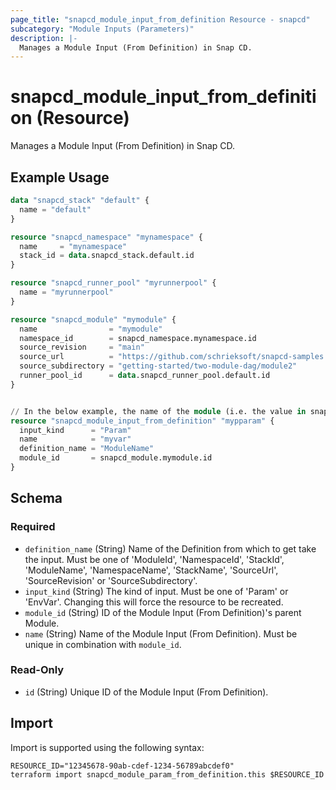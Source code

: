 ```yaml
---
page_title: "snapcd_module_input_from_definition Resource - snapcd"
subcategory: "Module Inputs (Parameters)"
description: |-
  Manages a Module Input (From Definition) in Snap CD.
---
```


# snapcd_module_input_from_definition (Resource)

Manages a Module Input (From Definition) in Snap CD.


## Example Usage

```terraform
data "snapcd_stack" "default" {
  name = "default"
}

resource "snapcd_namespace" "mynamespace" {
  name     = "mynamespace"
  stack_id = data.snapcd_stack.default.id
}

resource "snapcd_runner_pool" "myrunnerpool" {
  name = "myrunnerpool"
}

resource "snapcd_module" "mymodule" {
  name                = "mymodule"
  namespace_id        = snapcd_namespace.mynamespace.id
  source_revision     = "main"
  source_url          = "https://github.com/schrieksoft/snapcd-samples.git"
  source_subdirectory = "getting-started/two-module-dag/module2"
  runner_pool_id      = data.snapcd_runner_pool.default.id
}


// In the below example, the name of the module (i.e. the value in snapcd_module.mymodule.name) will be provided as input ito to the variable "var.myvar" when this Module executes on the runner.
resource "snapcd_module_input_from_definition" "mypparam" {
  input_kind      = "Param"
  name            = "myvar"
  definition_name = "ModuleName"
  module_id       = snapcd_module.mymodule.id
}
```

<!-- schema generated by tfplugindocs -->
## Schema

### Required

- `definition_name` (String) Name of the Definition from which to get take the input. Must be one of 'ModuleId', 'NamespaceId', 'StackId', 'ModuleName', 'NamespaceName', 'StackName', 'SourceUrl', 'SourceRevision' or 'SourceSubdirectory'.
- `input_kind` (String) The kind of input. Must be one of 'Param' or 'EnvVar'. Changing this will force the resource to be recreated.
- `module_id` (String) ID of the Module Input (From Definition)'s parent Module.
- `name` (String) Name of the Module Input (From Definition).  Must be unique in combination with `module_id`.

### Read-Only

- `id` (String) Unique ID of the Module Input (From Definition).

## Import

Import is supported using the following syntax:

```shell
RESOURCE_ID="12345678-90ab-cdef-1234-56789abcdef0"
terraform import snapcd_module_param_from_definition.this $RESOURCE_ID
```
